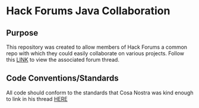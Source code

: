 Hack Forums Java Collaboration
====

Purpose
----
This repository was created to allow members of Hack Forums a common repo with which they could easily collaborate on various projects. Follow this [LINK](http://www.hackforums.net/showthread.php?tid=4394107) to view the associated forum thread.

Code Conventions/Standards
----
All code should conform to the standards that Cosa Nostra was kind enough to link in his thread [HERE](http://www.hackforums.net/showthread.php?tid=4340046)
